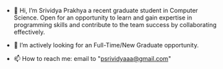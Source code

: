 - 👋 Hi, I’m Srividya Prakhya a recent graduate student in Computer Science. Open for an opportunity to learn and gain expertise in 
programming skills and contribute to the team success by collaborating effectively.

- 💞️ I’m actively looking for an Full-Time/New Graduate opportunity.
- 📫 How to reach me: email to "psrividyaaa@gmail.com"

<!---
prakhyavidya/prakhyavidya is a ✨ special ✨ repository because its `README.md` (this file) appears on your GitHub profile.
You can click the Preview link to take a look at your changes.
--->
